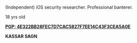 (Independent) iOS security researcher. Professional banterer.

18 yrs old

[**PGP: 4E322BB28FEC7D7CAC5827F7EE14C43F3CEA5A0E**](https://keybase.io/tjkr0wn/pgp_keys.asc)

__KASSAR SAGN__
